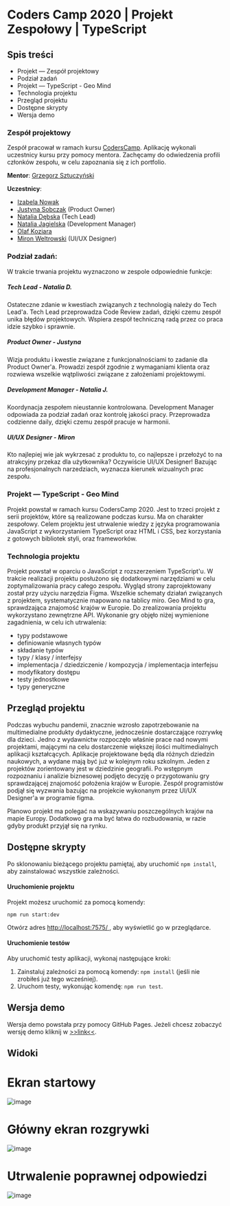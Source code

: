  # Coders Camp 2020 | Projekt Zespołowy | TypeScript
 
 ## Spis treści
 
 - Projekt — Zespół projektowy
 - Podział zadań
 - Projekt — TypeScript - Geo Mind
 - Technologia projektu
 - Przegląd projektu
 - Dostępne skrypty
 - Wersja demo
 
 ### Zespół projektowy
 
 Zespół pracował w ramach kursu [CodersCamp](CodersCamp.pl).
 Aplikację wykonali uczestnicy kursu przy pomocy mentora.
 Zachęcamy do odwiedzenia profili członków zespołu, w celu zapoznania się z ich portfolio.

**Mentor**: [Grzegorz Sztuczyński](https://github.com/farce1)

**Uczestnicy**:

- [Izabela Nowak](https://github.com/In2106)
- [Justyna Sobczak](https://github.com/s-justina) (Product Owner)
- [Natalia Dębska](https://github.com/talcia) (Tech Lead)
- [Natalia Jagielska](https://github.com/Natal1a) (Development Manager)
- [Olaf Koziara](https://github.com/Olaf-Koziara) 
- [Miron Weltrowski](https://github.com/miron54) (UI/UX Designer)

### Podział zadań:

W trakcie trwania projektu wyznaczono w zespole odpowiednie funkcje:

##### Tech Lead - Natalia D.

Ostateczne zdanie w kwestiach związanych z technologią należy do Tech Lead'a.
Tech Lead przeprowadza Code Review zadań, dzięki czemu zespół unika błędów projektowych.
Wspiera zespół techniczną radą przez co praca idzie szybko i sprawnie.

##### Product Owner - Justyna

Wizja produktu i kwestie związane z funkcjonalnościami to zadanie dla Product Owner'a.
Prowadzi zespół zgodnie z wymaganiami klienta oraz rozwiewa wszelkie wątpliwości 
związane z założeniami projektowymi.

##### Development Manager - Natalia J.

Koordynacja zespołem nieustannie kontrolowana.
Development Manager odpowiada za podział zadań oraz kontrolę jakości pracy.
Przeprowadza codzienne daily, dzięki czemu zespół pracuje w harmonii.

##### UI/UX Designer - Miron

Kto najlepiej wie jak wykrzesać z produktu to, co najlepsze i przełożyć to na 
atrakcyjny przekaz dla użytkownika? Oczywiście UI/UX Designer!
Bazując na profesjonalnych narzedziach, wyznacza kierunek wizualnych prac zespołu.

### Projekt — TypeScript - Geo Mind

Projekt powstał w ramach kursu CodersCamp 2020. Jest to trzeci projekt
z serii projektów, które są realizowane podczas kursu.
Ma on charakter zespołowy.
Celem projektu jest utrwalenie wiedzy z języka programowania JavaScript z wykorzystaniem
 TypeScript oraz HTML i CSS,
bez korzystania z gotowych bibliotek styli, oraz frameworków.

### Technologia projektu

Projekt powstał w oparciu o JavaScript z rozszerzeniem TypeScript'u.
W trakcie realizacji projektu posłużono się dodatkowymi narzędziami w celu zoptymalizowania
pracy całego zespołu.
Wygląd strony zaprojektowany został przy użyciu narzędzia Figma.
Wszelkie schematy działań związanych z projektem, systematycznie mapowano na tablicy miro.
Geo Mind to gra, sprawdzająca znajomość krajów w Europie.
Do zrealizowania projektu wykorzystano zewnętrzne API.
Wykonanie gry objęło niżej wymienione zagadnienia, w celu ich utrwalenia:

- typy podstawowe
- definiowanie własnych typów
- składanie typów
- typy / klasy / interfejsy
- implementacja / dziedziczenie / kompozycja / implementacja interfejsu
- modyfikatory dostępu
- testy jednostkowe
- typy generyczne

## Przegląd projektu

Podczas wybuchu pandemii, znacznie wzrosło zapotrzebowanie na multimedialne produkty
 dydaktyczne, jednocześnie dostarczające rozrywkę dla dzieci.
Jedno z wydawnictw rozpoczęło właśnie prace nad nowymi projektami, mającymi na celu
dostarczenie większej ilości multimedialnych aplikacji kształcących. Aplikacje 
projektowane będą dla różnych dziedzin naukowych, a wydane mają być już w kolejnym 
roku szkolnym.
Jeden z projektów zorientowany jest w dziedzinie geografii.
Po wstępnym rozpoznaniu i analizie biznesowej podjęto decyzję o przygotowaniu 
gry sprawdzającej znajomość położenia krajów w Europie.
Zespół programistów podjął się wyzwania bazując na projekcie wykonanym przez 
UI/UX Designer'a w programie figma.

Planowo projekt ma polegać na wskazywaniu poszczególnych krajów na mapie Europy.
Dodatkowo gra ma być łatwa do rozbudowania, w razie gdyby produkt przyjął się na rynku.

## Dostępne skrypty

Po sklonowaniu bieżącego projektu pamiętaj, aby
uruchomić `npm install`, aby zainstalować wszystkie zależności.

#### Uruchomienie projektu

Projekt możesz uruchomić za pomocą komendy:

`npm run start:dev`

Otwórz adres [http://localhost:7575/
](/http://localhost:7575/), aby wyświetlić go w przeglądarce.

#### Uruchomienie testów

Aby uruchomić testy aplikacji, wykonaj następujące kroki:

1. Zainstaluj zależności za pomocą komendy: `npm install` (jeśli nie zrobiłeś już tego wcześniej).
1. Uruchom testy, wykonując komendę: `npm run test`. 

## Wersja demo

Wersja demo powstała przy pomocy GitHub Pages.
Jeżeli chcesz zobaczyć wersję demo kliknij
w [>>link<<](https://farce1.github.io/CodersCamp2020.Project.TypeScript/).

## Widoki

# Ekran startowy
![image](https://user-images.githubusercontent.com/19194188/108001777-bf290180-6fed-11eb-9fd7-c85056c4aab1.png)

# Główny ekran rozgrywki
![image](https://user-images.githubusercontent.com/19194188/108001835-e54ea180-6fed-11eb-8436-705f93638432.png)

# Utrwalenie poprawnej odpowiedzi
![image](https://user-images.githubusercontent.com/19194188/108001871-00211600-6fee-11eb-8e4e-13a41959d47b.png)
